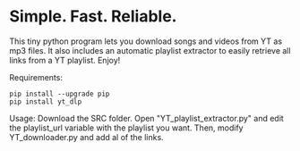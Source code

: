 # Simple. Fast. Reliable.
This tiny python program lets you download songs and videos from YT as mp3 files. It also includes an automatic playlist extractor to easily retrieve all links from a YT playlist. 
Enjoy!

Requirements:
```
pip install --upgrade pip
pip install yt_dlp
```

Usage:
Download the SRC folder. Open "YT_playlist_extractor.py" and edit the playlist_url variable with the playlist you want. Then, modify YT_downloader.py and add al of the links.
